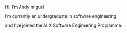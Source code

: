 Hi, I’m Andy miguel

I’m currently an undergraduate in software engineering

and I've joined the ALX Software Engineering Programme.
